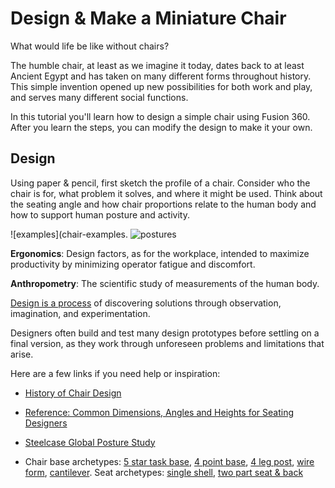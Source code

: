 # Design & Make a Miniature Chair

What would life be like without chairs?

The humble chair, at least as we imagine it today, dates back to at least Ancient Egypt and has taken on many different forms throughout history. This simple invention opened up new possibilities for both work and play, and serves many different social functions.

In this tutorial you'll learn how to design a simple chair using Fusion 360. After you learn the steps, you can modify the design to make it your own. 

## Design

Using paper & pencil, first sketch the profile of a chair. Consider who the chair is for, what problem it solves, and where it might be used. Think about the seating angle and how chair proportions relate to the human body and how to support human posture and activity.

![examples](chair-examples.
![postures](chair-postures.png)


**Ergonomics**: Design factors, as for the workplace, intended to maximize productivity by minimizing operator fatigue and discomfort.

**Anthropometry**: The scientific study of measurements of the human body.

[Design is a process](https://static1.squarespace.com/static/57c6b79629687fde090a0fdd/t/5b19b2f2aa4a99e99b26b6bb/1528410876119/dschool_bootleg_deck_2018_final_sm+%282%29.pdf) of discovering solutions through observation, imagination, and experimentation. 

Designers often build and test many design prototypes before settling on a final version, as they work through unforeseen problems and limitations that arise.

Here are a few links if you need help or inspiration:

- [History of Chair Design](http://coshamie.com/history-of-chair-design/)

- [Reference: Common Dimensions, Angles and Heights for Seating Designers](https://www.core77.com/posts/43422/Reference-Common-Dimensions-Angles-and-Heights-for-Seating-Designers)

- [Steelcase Global Posture Study](https://www.steelcase.com/products/office-chairs/gesture/#tab-5d31f5e178268-1)

- Chair base archetypes: [5 star task base](http://www.suiteny.com/assets/upload/product_images/original/joint-5-star-base-1359.jpg), [4 point base](https://hivemodern.com/public_resources/full/patch-01-4leg-swivel-base-chair-jacco-bregonje-artifort-4.jpg), [4 leg post](http://www.cultfurniturehire.com/wp-content/uploads/2013/01/StackableNavyChair_Galvanized_angle.jpg), [wire form](https://www.hermanmiller.com/products/seating/side-chairs/eames-wire-chairs/), [cantilever](https://www.designformfurnishings.com/wp-content/uploads/2017/10/Cantilever-Chair.jpg). Seat archetypes: [single shell](https://a.1stdibscdn.com/archivesE/upload/f_9224/f_3070652/_C8A7666_l.jpg), [two part seat & back](https://img0.etsystatic.com/000/0/5870588/il_fullxfull.274626840.jpg)







